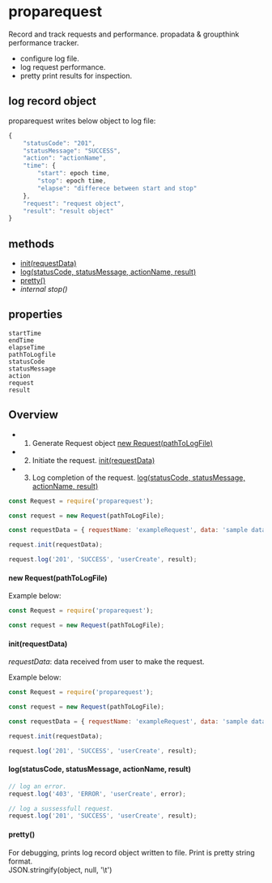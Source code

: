 # proparequest 

Record and track requests and performance.
propadata & groupthink performance tracker.
* configure log file.
* log request performance.
* pretty print results for inspection.

## log record object

proparequest writes below object to log file:

``` JavaScript
{
    "statusCode": "201",
    "statusMessage": "SUCCESS",
    "action": "actionName",
    "time": {
        "start": epoch time,
        "stop": epoch time,
        "elapse": "differece between start and stop" 
    },
    "request": "request object",
    "result": "result object"
}
```

## methods 
* [init(requestData)](#init-link)
* [log(statusCode, statusMessage, actionName, result)](#log-link)
* [pretty()](#pretty-link)
* *internal stop()*
    

## properties
    startTime
    endTime
    elapseTime
    pathToLogfile
    statusCode
    statusMessage
    action
    request
    result 


## Overview 

* 1) Generate Request object [new Request(pathToLogFile)](#generate-link)</a>
* 2) Initiate the request. [init(requestData)](#init-link)
* 3) Log completion of the request. [log(statusCode, statusMessage, actionName, result)](#log-link)

```JavaScript
const Request = require('proparequest');

const request = new Request(pathToLogFile); 

const requestData = { requestName: 'exampleRequest', data: 'sample data' };

request.init(requestData);

request.log('201', 'SUCCESS', 'userCreate', result);

```


#### <a name="generate-link">new Request(pathToLogFile)</a> 

Example below:
``` JavaScript
const Request = require('proparequest');

const request = new Request(pathToLogFile); 
```


#### <a name="init-link">init(requestData)</a> 

*requestData*: data received from user to make the request.

Example below:
```JavaScript
const Request = require('proparequest');

const request = new Request(pathToLogFile); 

const requestData = { requestName: 'exampleRequest', data: 'sample data' };

request.init(requestData);

request.log('201', 'SUCCESS', 'userCreate', result);

```

#### <a name="log-link">log(statusCode, statusMessage, actionName, result)</a> 

``` JavaScript
// log an error.
request.log('403', 'ERROR', 'userCreate', error);

// log a sussessfull request.
request.log('201', 'SUCCESS', 'userCreate', result);
```


#### <a name="pretty-link">pretty()</a> 

For debugging, prints log record object written to file. 
Print is pretty string format. <br/> 
JSON.stringify(object, null, '\t') 


